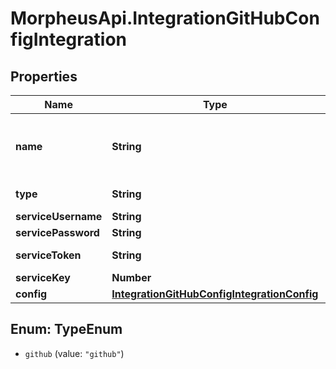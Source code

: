 # MorpheusApi.IntegrationGitHubConfigIntegration

## Properties

Name | Type | Description | Notes
------------ | ------------- | ------------- | -------------
**name** | **String** | Name, a unique identifier for the integration | 
**type** | **String** | Integration Type Code | 
**serviceUsername** | **String** | Username | 
**servicePassword** | **String** | Password | [optional] 
**serviceToken** | **String** | Access Token | [optional] 
**serviceKey** | **Number** | Key Pair ID | [optional] 
**config** | [**IntegrationGitHubConfigIntegrationConfig**](IntegrationGitHubConfigIntegrationConfig.md) |  | [optional] 



## Enum: TypeEnum


* `github` (value: `"github"`)




